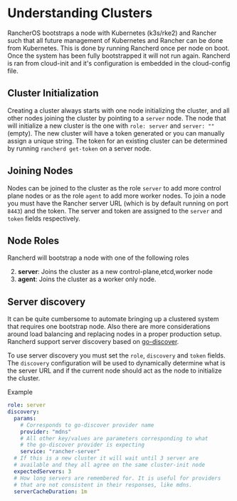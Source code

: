 # Understanding Clusters

RancherOS bootstraps a node with Kubernetes (k3s/rke2) and Rancher such
that all future management of Kubernetes and Rancher can be done from
Kubernetes. This is done by running Rancherd once per node on boot. Once the system has
been fully bootstrapped it will not run again. Rancherd is ran from cloud-init
and it's configuration is embedded in the cloud-config file.

## Cluster Initialization

Creating a cluster always starts with one node initializing the cluster, and
all other nodes joining the cluster by pointing to a `server` node. The node
that will initialize a new cluster is the one with `role: server` and
`server: ""` (empty). The new cluster will have a token generated or you can
manually assign a unique string. The token for an existing cluster can be determined
by running `rancherd get-token` on a server node.

## Joining Nodes

Nodes can be joined to the cluster as the role `server` to add more control
plane nodes or as the role `agent` to add more worker nodes. To join a node
you must have the Rancher server URL (which is by default running on port
`8443`) and the token.  The server and token are assigned to the `server` and
`token` fields respectively.

## Node Roles

Rancherd will bootstrap a node with one of the following roles

2. __server__: Joins the cluster as a new control-plane,etcd,worker node
3. __agent__: Joins the cluster as a worker only node.

## Server discovery

It can be quite cumbersome to automate bringing up a clustered system
that requires one bootstrap node.  Also there are more considerations
around load balancing and replacing nodes in a proper production setup.
Rancherd support server discovery based on [go-discover](https://github.com/hashicorp/go-discover).

To use server discovery you must set the `role`, `discovery` and `token` fields.
The `discovery` configuration will be used to dynamically determine what
is the server URL and if the current node should act as the node to initialize the cluster.

Example
```yaml
role: server
discovery:
  params:
    # Corresponds to go-discover provider name
    provider: "mdns"
    # All other key/values are parameters corresponding to what 
    # the go-discover provider is expecting
    service: "rancher-server"
  # If this is a new cluster it will wait until 3 server are 
  # available and they all agree on the same cluster-init node
  expectedServers: 3
  # How long servers are remembered for. It is useful for providers
  # that are not consistent in their responses, like mdns.
  serverCacheDuration: 1m
```